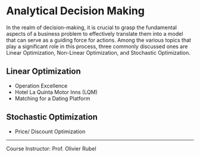 # Analytical Decision Making
In the realm of decision-making, it is crucial to grasp the fundamental aspects of a business problem to effectively translate them into a model that can serve as a guiding force for actions. Among the various topics that play a significant role in this process, three commonly discussed ones are Linear Optimization, Non-Linear Optimization, and Stochastic Optimization.

## Linear Optimization
- Operation Excellence
- Hotel La Quinta Motor Inns (LQM)
- Matching for a Dating Platform

## Stochastic Optimization
- Price/ Discount Optimization

--------
Course Instructor: Prof. Olivier Rubel
